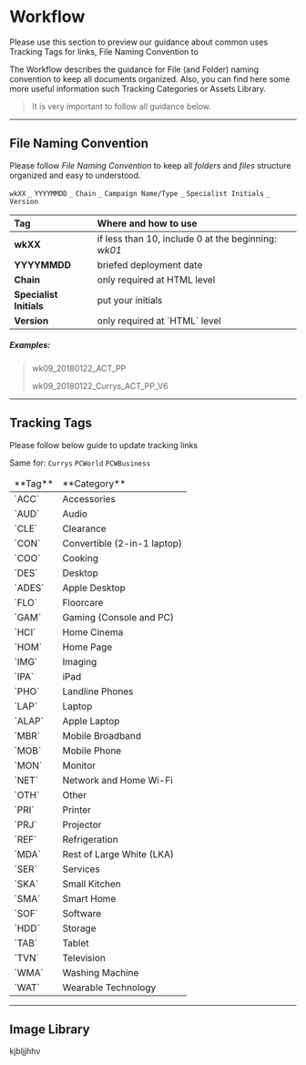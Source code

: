 # Workflow

Please use this section to preview our guidance about common uses Tracking Tags for links, File Naming Convention to

The Workflow describes the guidance for File (and Folder) naming convention to keep all documents organized. Also, you can find here some more useful information such Tracking Categories or Assets Library.

> It is very important to follow all guidance below.

- - -

## File Naming Convention

Please follow *File Naming Convention* to keep all *folders* and *files* structure organized and easy to understood.

`wkXX` `_` `YYYYMMDD` `_` `Chain` `_` `Campaign Name/Type` `_` `Specialist Initials` `_` `Version`

<table class="tweak style">
  <thead>
    <tr>
      <th style="text-align:left">Tag</th>
      <th style="text-align:left">Where and how to use</th>
    </tr>
  </thead>
  <tbody>
    <tr>
      <td style="text-align:left"><strong>wkXX</strong></td>
      <td style="text-align:left">if less than 10, include 0 at the beginning: <em>wk01</em></td>
    </tr>
    <tr>
      <td style="text-align:left"><strong>YYYYMMDD</strong></td>
      <td style="text-align:left">briefed deployment date</td>
    </tr>
    <tr>
      <td style="text-align:left"><strong>Chain</strong></td>
      <td style="text-align:left">only required at HTML level</td>
    </tr>
    <tr>
      <td style="text-align:left"><strong>Specialist Initials</strong></td>
      <td style="text-align:left">put your initials</td>
    </tr>
    <tr>
      <td style="text-align:left"><strong>Version</strong></td>
      <td style="text-align:left">only required at `HTML` level</td>
    </tr>
  </tbody>
</table>


##### Examples:

> <i class="far fa-folder"></i> wk09_20180122_ACT_PP
>
>  <i class="far fa-file-code"></i> wk09_20180122_Currys_ACT_PP_V6

- - -

## Tracking Tags

Please follow below guide to update tracking links

Same for: `Currys` `PCWorld` `PCWBusiness`


<table class="tweak">
  <thead>
    <tr>
      <td>**Tag**</td>
      <td>**Category**</td>
    </tr>
  </thead>
  <tbody>
    <tr>
      <td>`ACC`</td>
      <td>Accessories</td>
    </tr>
    <tr>
      <td>`AUD`</td>
      <td>Audio</td>
    </tr>
    <tr>
      <td>`CLE`</td>
      <td>Clearance</td>
    </tr>
    <tr>
      <td>`CON`</td>
      <td>Convertible (2-in-1 laptop)</td>
    </tr>
    <tr>
      <td>`COO`</td>
      <td>Cooking</td>
    </tr>
    <tr>
      <td>`DES`</td>
      <td>Desktop</td>
    </tr>
    <tr>
      <td>`ADES`</td>
      <td>Apple Desktop</td>
    </tr>
    <tr>
      <td>`FLO`</td>
      <td>Floorcare</td>
    </tr>
    <tr>
      <td>`GAM`</td>
      <td>Gaming (Console and PC)</td>
    </tr>
    <tr>
      <td>`HCI`</td>
      <td>Home Cinema</td>
    </tr>
    <tr>
      <td>`HOM`</td>
      <td>Home Page</td>
    </tr>
    <tr>
      <td>`IMG`</td>
      <td>Imaging</td>
    </tr>
    <tr>
      <td>`IPA`</td>
      <td>iPad</td>
    </tr>
    <tr>
      <td>`PHO`</td>
      <td>Landline Phones</td>
    </tr>
    <tr>
      <td>`LAP`</td>
      <td>Laptop</td>
    </tr>
    <tr>
      <td>`ALAP`</td>
      <td>Apple Laptop</td>
    </tr>
    <tr>
      <td>`MBR`</td>
      <td>Mobile Broadband</td>
    </tr>
    <tr>
      <td>`MOB`</td>
      <td>Mobile Phone</td>
    </tr>
    <tr>
      <td>`MON`</td>
      <td>Monitor</td>
    </tr>
    <tr>
      <td>`NET`</td>
      <td>Network and Home Wi-Fi</td>
    </tr>
    <tr>
      <td>`OTH`</td>
      <td>Other</td>
    </tr>
    <tr>
      <td>`PRI`</td>
      <td>Printer</td>
    </tr>
    <tr>
      <td>`PRJ`</td>
      <td>Projector</td>
    </tr>
    <tr>
      <td>`REF`</td>
      <td>Refrigeration</td>
    </tr>
    <tr>
      <td>`MDA`</td>
      <td>Rest of Large White (LKA)</td>
    </tr>
    <tr>
      <td>`SER`</td>
      <td>Services</td>
    </tr>
    <tr>
      <td>`SKA`</td>
      <td>Small Kitchen</td>
    </tr>
    <tr>
      <td>`SMA`</td>
      <td>Smart Home</td>
    </tr>
    <tr>
      <td>`SOF`</td>
      <td>Software</td>
    </tr>
    <tr>
      <td>`HDD`</td>
      <td>Storage</td>
    </tr>
    <tr>
      <td>`TAB`</td>
      <td>Tablet</td>
    </tr>
    <tr>
      <td>`TVN`</td>
      <td>Television</td>
    </tr>
    <tr>
      <td>`WMA`</td>
      <td>Washing Machine</td>
    </tr>
    <tr>
      <td>`WAT`</td>
      <td>Wearable Technology</td>
    </tr>
  </tbody>
</table>

- - -

## Image Library

kjbljjhhv
